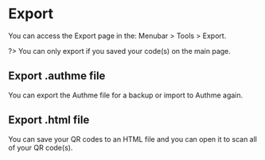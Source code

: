 # Export

You can access the Export page in the: Menubar > Tools > Export.

?> You can only export if you saved your code(s) on the main page.

## Export .authme file

You can export the Authme file for a backup or import to Authme again.

## Export .html file

You can save your QR codes to an HTML file and you can open it to scan all of your QR code(s).
